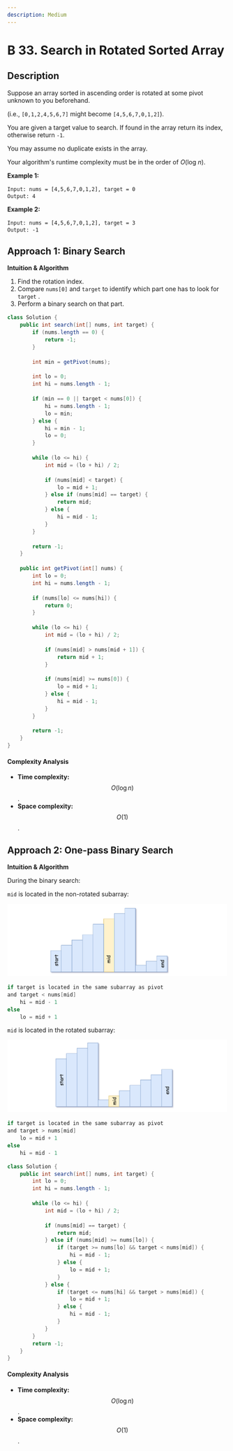 ```yaml
---
description: Medium
---
```


# B 33. Search in Rotated Sorted Array

## Description

Suppose an array sorted in ascending order is rotated at some pivot unknown to you beforehand.

\(i.e., `[0,1,2,4,5,6,7]` might become `[4,5,6,7,0,1,2]`\).

You are given a target value to search. If found in the array return its index, otherwise return `-1`.

You may assume no duplicate exists in the array.

Your algorithm's runtime complexity must be in the order of _O_\(log _n_\).

**Example 1:**

```text
Input: nums = [4,5,6,7,0,1,2], target = 0
Output: 4
```

**Example 2:**

```text
Input: nums = [4,5,6,7,0,1,2], target = 3
Output: -1
```

## Approach 1: Binary Search

**Intuition & Algorithm**

1. Find the rotation index.
2. Compare `nums[0]` and `target` to identify which part one has to look for `target` .
3. Perform a binary search on that part.

```java
class Solution {
    public int search(int[] nums, int target) {
        if (nums.length == 0) {
            return -1;
        }

        int min = getPivot(nums);

        int lo = 0;
        int hi = nums.length - 1;

        if (min == 0 || target < nums[0]) {
            hi = nums.length - 1;
            lo = min;
        } else {
            hi = min - 1;
            lo = 0;
        }

        while (lo <= hi) {
            int mid = (lo + hi) / 2;

            if (nums[mid] < target) {
                lo = mid + 1;
            } else if (nums[mid] == target) {
                return mid;
            } else {
                hi = mid - 1;
            }
        }

        return -1;
    }

    public int getPivot(int[] nums) {
        int lo = 0;
        int hi = nums.length - 1;

        if (nums[lo] <= nums[hi]) {
            return 0;
        }

        while (lo <= hi) {
            int mid = (lo + hi) / 2;

            if (nums[mid] > nums[mid + 1]) {
                return mid + 1;
            }

            if (nums[mid] >= nums[0]) {
                lo = mid + 1;
            } else {
                hi = mid - 1;
            }
        }

        return -1;
    }
}
```

#### Complexity Analysis

* **Time complexity:** $$O(\log{n})$$.
* **Space complexity:** $$O(1)$$.

## Approach 2: One-pass Binary Search

**Intuition & Algorithm**

During the binary search:

`mid` is located in the non-rotated subarray:



![](../../../.gitbook/assets/image%20%2867%29.png)

```java
if target is located in the same subarray as pivot
and target < nums[mid]
    hi = mid - 1
else
    lo = mid + 1
```

`mid` is located in the rotated subarray:

![](../../../.gitbook/assets/image%20%2855%29.png)

```java
if target is located in the same subarray as pivot
and target > nums[mid]
    lo = mid + 1
else
    hi = mid - 1
```

```java
class Solution {
    public int search(int[] nums, int target) {
        int lo = 0;
        int hi = nums.length - 1;

        while (lo <= hi) {
            int mid = (lo + hi) / 2;

            if (nums[mid] == target) {
                return mid;
            } else if (nums[mid] >= nums[lo]) {
                if (target >= nums[lo] && target < nums[mid]) {
                    hi = mid - 1;
                } else {
                    lo = mid + 1;
                }
            } else {
                if (target <= nums[hi] && target > nums[mid]) {
                    lo = mid + 1;
                } else {
                    hi = mid - 1;
                }
            }
        }
        return -1;
    }
}
```

#### Complexity Analysis

* **Time complexity:** $$O(\log{n})$$.
* **Space complexity:** $$O(1)$$.

